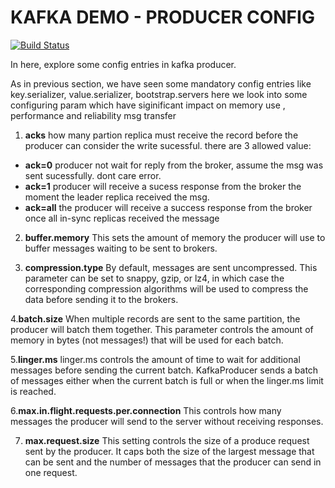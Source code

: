 # KAFKA DEMO - PRODUCER CONFIG
[![Build Status](https://travis-ci.org/joemccann/dillinger.svg?branch=master)](https://travis-ci.org/joemccann/dillinger)

In here,  explore some config entries in kafka producer.

As in previous section, we have seen some mandatory config entries like key.serializer, value.serializer, bootstrap.servers
here we look into some configuring param which have siginificant impact on memory use , performance and reliability msg transfer

1. **acks**
how many partion replica must receive the record before the producer can consider the write sucessful. there are 3 allowed
value:
- **ack=0** producer not wait for reply from the broker, assume the msg was sent sucessfully. dont care error.
- **ack=1** producer will receive a sucess  response from the broker the moment the leader replica received the msg.
- **ack=all** the producer will receive a success response from the broker once all
in-sync replicas received the message 

2. **buffer.memory**
This sets the amount of memory the producer will use to buffer messages waiting to
be sent to brokers.

3. **compression.type**
By default, messages are sent uncompressed. This parameter can be set to snappy,
gzip, or lz4, in which case the corresponding compression algorithms will be used to
compress the data before sending it to the brokers.

4.**batch.size**
  When multiple records are sent to the same partition, the producer will batch them
  together. This parameter controls the amount of memory in bytes (not messages!)
  that will be used for each batch.

5.**linger.ms**
  linger.ms controls the amount of time to wait for additional messages before sending
  the current batch. KafkaProducer sends a batch of messages either when the current
  batch is full or when the linger.ms limit is reached.
  
6.**max.in.flight.requests.per.connection**
  This controls how many messages the producer will send to the server without
  receiving responses.
  
7. **max.request.size**
  This setting controls the size of a produce request sent by the producer. It caps both
  the size of the largest message that can be sent and the number of messages that the
  producer can send in one request.
  
[Next Topic Producer Schema]: https://github.com/parane/kafkaDemoV2/tree/3_producer_schema
